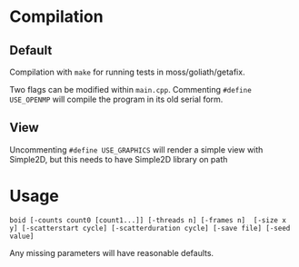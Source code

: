 # Compilation
## Default
Compilation with `make` for running tests in moss/goliath/getafix.

Two flags can be modified within `main.cpp`. Commenting `#define USE_OPENMP` will compile the program in its old serial form.

## View
Uncommenting `#define USE_GRAPHICS` will render a simple view with Simple2D, but this needs to have Simple2D library on path

# Usage
`boid [-counts count0 [count1...]] [-threads n] [-frames n] 
     [-size x y] [-scatterstart cycle] [-scatterduration cycle]
     [-save file] [-seed value]`

Any missing parameters will have reasonable defaults.

